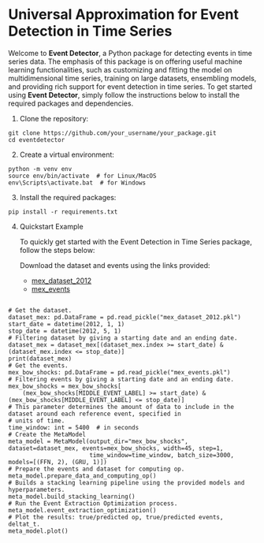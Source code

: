 <h1>Universal Approximation for Event Detection in Time Series</h1>
<p>Welcome to <strong>Event Detector</strong>, a Python package for detecting events in time series data.
The emphasis of this package is on offering useful machine learning functionalities, such as customizing and fitting the model on multidimensional time series, training on large datasets,
ensembling models, and providing rich support for event detection in time series. To get started using <strong>Event Detector</strong>, 
simply follow the instructions below to install the required packages and dependencies.</p>
<ol>
    <li>Clone the repository:</li>
</ol>
<pre><code>git clone https://github.com/your_username/your_package.git
cd eventdetector
</code></pre>
<ol start="2">
    <li>Create a virtual environment:</li>
</ol>
<pre><code>python -m venv env
source env/bin/activate  # for Linux/MacOS
env\Scripts\activate.bat  # for Windows
</code></pre>
<ol start="3">
    <li>Install the required packages:</li>
</ol>
<pre><code>pip install -r requirements.txt</code></pre>
<ol start="4">
 <li>Quickstart Example</li>
    <p>To quickly get started with the Event Detection in Time Series package, follow the steps below:</p>
    <p>Download the dataset and events using the links provided:</p>
    <ul>
        <li><a href="https://drive.google.com/file/d/1v8W50aveNMUeofDOQoI_601E0IN990BS/view?usp=sharing">mex_dataset_2012</a></li>
        <li><a href="https://drive.google.com/file/d/1cMZn4fsgot2J2EffNCKvm0I2XKiIemkl/view?usp=sharing">mex_events</a></li>
    </ul>
</ol>

<pre><code>
# Get the dataset.
dataset_mex: pd.DataFrame = pd.read_pickle("mex_dataset_2012.pkl")
start_date = datetime(2012, 1, 1)
stop_date = datetime(2012, 5, 1)
# Filtering dataset by giving a starting date and an ending date.
dataset_mex = dataset_mex[(dataset_mex.index >= start_date) & (dataset_mex.index <= stop_date)]
print(dataset_mex)
# Get the events.
mex_bow_shocks: pd.DataFrame = pd.read_pickle("mex_events.pkl")
# Filtering events by giving a starting date and an ending date.
mex_bow_shocks = mex_bow_shocks[
    (mex_bow_shocks[MIDDLE_EVENT_LABEL] >= start_date) & (mex_bow_shocks[MIDDLE_EVENT_LABEL] <= stop_date)]
# This parameter determines the amount of data to include in the dataset around each reference event, specified in
# units of time.
time_window: int = 5400  # in seconds
# Create the MetaModel
meta_model = MetaModel(output_dir="mex_bow_shocks", dataset=dataset_mex, events=mex_bow_shocks, width=45, step=1,
                       time_window=time_window, batch_size=3000, models=[(FFN, 2), (GRU, 1)])
# Prepare the events and dataset for computing op.
meta_model.prepare_data_and_computing_op()
# Builds a stacking learning pipeline using the provided models and hyperparameters.
meta_model.build_stacking_learning()
# Run the Event Extraction Optimization process.
meta_model.event_extraction_optimization()
# Plot the results: true/predicted op, true/predicted events, deltat_t.
meta_model.plot()</code></pre>